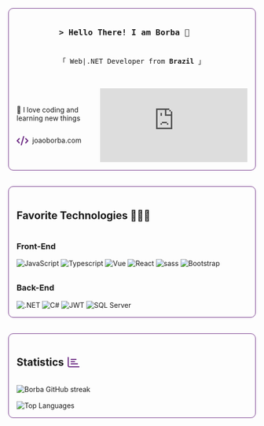 <style>
  .d-flex {
    display: flex;
  }
  .flex-column {
    flex-direction: column;
  }
  .justify-content-center {
    justify-content: center;
  }
  .justify-content-between {
    justify-content: space-between;
  }
  .justify-content-around {
    justify-content: space-around;
  }
  .align-items-center {
    align-items: center;
  }
  .gap-1over2 {
    gap: 0.5rem;
  }
  .gap-1 {
    gap: 1rem;
  }
  .gap-2 {
    gap: 1.5rem;
  }
  .gap-3 {
    gap: 2rem;
  }
  .w-100 {
    width: 100%;
  }
  .w-75 {
    width: 75%;
  }
  .my-1 {
    margin: 2rem 0;
  }
  .svg {
    width: 1.5rem;
    fill: #6D2C84;
  }
  a {
    text-decoration: none;
    transition: 150ms ease;
  }
  a:hover {
    color: #6D2C84;
  }
  section {
    border: 1px solid #6D2C84;
    border-radius: 10px;
    padding: 1rem;
  }
</style>

<section class="d-flex flex-column align-items-center gap-3">
  <div class="d-flex flex-column gap-1over2">
    <h3>
      <samp>
        &gt; Hello There! I am
        <a target="_blank" href="https://joaoborba.com">Borba</a>
        👋
      </samp>
    </h3>
    <p> 
      <samp>
        「 Web|.NET Developer from <b>Brazil</b> 」
      </samp>
    </p>
  </div>

  <div class="d-flex justify-content-around align-items-center w-100">
    <div class="d-flex flex-column">
      <p>
        💜 I love coding and learning new things
      </p>
      <p class="d-flex gap-1over2">
        <svg 
        class="svg"
        xmlns="http://www.w3.org/2000/svg"
        viewBox="0 0 640 512"><path d="M392.8 1.2c-17-4.9-34.7 5-39.6 22l-128 448c-4.9 17 5 34.7 22 39.6s34.7-5 39.6-22l128-448c4.9-17-5-34.7-22-39.6zm80.6 120.1c-12.5 12.5-12.5 32.8 0 45.3L562.7 256l-89.4 89.4c-12.5 12.5-12.5 32.8 0 45.3s32.8 12.5 45.3 0l112-112c12.5-12.5 12.5-32.8 0-45.3l-112-112c-12.5-12.5-32.8-12.5-45.3 0zm-306.7 0c-12.5-12.5-32.8-12.5-45.3 0l-112 112c-12.5 12.5-12.5 32.8 0 45.3l112 112c12.5 12.5 32.8 12.5 45.3 0s12.5-32.8 0-45.3L77.3 256l89.4-89.4c12.5-12.5 12.5-32.8 0-45.3z"/></svg>
        <a target="_blank" href="https://joaoborba.com"//>joaoborba.com</a>
      </p>
    </div>
    <div class="d-flex">
      <iframe src="https://giphy.com/embed/JqmupuTVZYaQX5s094" frameBorder="0"></iframe>
    </div>
  </div>
</section>

<section class="my-1">
  <h2>
    Favorite Technologies 👨🏼‍💻
  </h2> 
  <div class="d-flex flex-column gap-1over2">
    <div>
      <h3>Front-End</h3>
      <img src="https://img.shields.io/badge/javascript-%23323330.svg?style=for-the-badge&logo=javascript&logoColor=%23F7DF1E" alt="JavaScript" />
      <img src="https://img.shields.io/badge/Typescript-007acc?style=for-the-badge&logo=typescript&logoColor=white" alt="Typescript" />
      <img src="https://img.shields.io/badge/vuejs-%2335495e.svg?style=for-the-badge&logo=vuedotjs&logoColor=%234FC08D" alt="Vue" />
      <img src="https://img.shields.io/badge/react-%2320232a.svg?style=for-the-badge&logo=react&logoColor=%2361DAFB" alt="React" />
      <img src="https://img.shields.io/badge/Sass-CC6699?style=for-the-badge&logo=sass&logoColor=white" alt="sass" />
      <img src="https://img.shields.io/badge/Bootstrap-563D7C?style=for-the-badge&logo=bootstrap&logoColor=white" alt="Bootstrap" />
    </div>
    <div>
      <h3>Back-End</h3>
      <img src="https://img.shields.io/badge/.NET-5C2D91?style=for-the-badge&logo=.net&logoColor=white" alt=".NET" />
      <img src="https://img.shields.io/badge/c%23-%23239120.svg?style=for-the-badge&logo=csharp&logoColor=white" alt="C#" />
      <img src="https://img.shields.io/badge/JWT-black?style=for-the-badge&logo=JSON%20web%20tokens" alt="JWT" />
      <img src="https://img.shields.io/badge/SQL%20Server-CC2927?style=for-the-badge&logo=microsoft%20sql%20server&logoColor=white" alt="SQL Server" />
    </div>
  </div>
</section>

<section class="d-flex flex-column gap-1">
  <div>
    <h2 class="d-flex gap-1over2">
      Statistics  
      <svg class="svg"
      xmlns="http://www.w3.org/2000/svg"
      viewBox="0 0 512 512"><path d="M24 32c13.3 0 24 10.7 24 24V408c0 13.3 10.7 24 24 24H488c13.3 0 24 10.7 24 24s-10.7 24-24 24H72c-39.8 0-72-32.2-72-72V56C0 42.7 10.7 32 24 32zM128 136c0-13.3 10.7-24 24-24l208 0c13.3 0 24 10.7 24 24s-10.7 24-24 24l-208 0c-13.3 0-24-10.7-24-24zm24 72H296c13.3 0 24 10.7 24 24s-10.7 24-24 24H152c-13.3 0-24-10.7-24-24s10.7-24 24-24zm0 96H424c13.3 0 24 10.7 24 24s-10.7 24-24 24H152c-13.3 0-24-10.7-24-24s10.7-24 24-24z"/></svg>
    </h2>
  </div>
  <a href="#">
    <img src="https://github-readme-streak-stats.herokuapp.com/?user=J-Borba&theme=radical&border=6D2C84&background=0D1117" alt="Borba GitHub streak"/>
  </a>
  <a href="#">
    <img alt="Top Languages" src="https://denvercoder1-github-readme-stats.vercel.app/api/top-langs/?username=J-Borba&langs_count=8&layout=compact&theme=react&border_color=6D2C84&bg_color=0D1117&title_color=F85D7F&icon_color=F8D866"/>
  </a>
</section>
